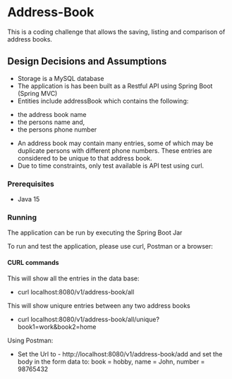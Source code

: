 # Address-Book
This is a coding challenge that allows the saving, listing and comparison of address books.

## Design Decisions and Assumptions
- Storage is a MySQL database
- The application is has been built as a Restful API using Spring Boot (Spring MVC)
- Entities include addressBook which contains the following:
 * the address book name
 * the persons name and,
 * the persons phone number
- An address book may contain many entries, some of which may be duplicate persons with different phone numbers. These entries are considered to be unique to that address book.
- Due to time constraints, only test available is API test using curl.

### Prerequisites
- Java 15

### Running
The application can be run by executing the Spring Boot Jar

To run and test the application, please use curl, Postman or a browser:

#### CURL commands
This will show all the entries in the data base:
* curl localhost:8080/v1/address-book/all

This will show uniqure entries between any two address books
* curl localhost:8080/v1/address-book/all/unique?book1=work&book2=home

Using Postman:
* Set the Url to - http://localhost:8080/v1/address-book/add
and set the body in the form data to: book = hobby, name = John, number = 98765432
